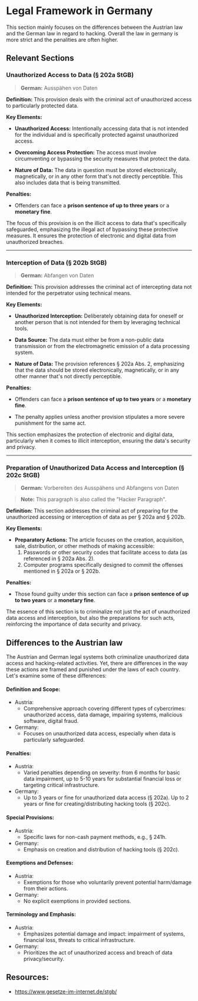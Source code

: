 # Legal Framework in Germany

This section mainly focuses on the differences between the Austrian law and the German law in regard to hacking. Overall the law in germany is more strict and the penalities are often higher.

## Relevant Sections

### **Unauthorized Access to Data (§ 202a StGB)**

> **German:** Ausspähen von Daten

**Definition:**
This provision deals with the criminal act of unauthorized access to particularly protected data.

**Key Elements:**

- **Unauthorized Access:** Intentionally accessing data that is not intended for the individual and is specifically protected against unauthorized access.

- **Overcoming Access Protection:** The access must involve circumventing or bypassing the security measures that protect the data.

- **Nature of Data:** The data in question must be stored electronically, magnetically, or in any other form that's not directly perceptible. This also includes data that is being transmitted.

**Penalties:**

- Offenders can face a **prison sentence of up to three years** or a **monetary fine**.

The focus of this provision is on the illicit access to data that's specifically safeguarded, emphasizing the illegal act of bypassing these protective measures. It ensures the protection of electronic and digital data from unauthorized breaches.

______________________________________________________________________

### **Interception of Data (§ 202b StGB)**

> **German:** Abfangen von Daten

**Definition:**
This provision addresses the criminal act of intercepting data not intended for the perpetrator using technical means.

**Key Elements:**

- **Unauthorized Interception:** Deliberately obtaining data for oneself or another person that is not intended for them by leveraging technical tools.

- **Data Source:** The data must either be from a non-public data transmission or from the electromagnetic emission of a data processing system.

- **Nature of Data:** The provision references § 202a Abs. 2, emphasizing that the data should be stored electronically, magnetically, or in any other manner that's not directly perceptible.

**Penalties:**

- Offenders can face a **prison sentence of up to two years** or a **monetary fine**.

- The penalty applies unless another provision stipulates a more severe punishment for the same act.

This section emphasizes the protection of electronic and digital data, particularly when it comes to illicit interception, ensuring the data's security and privacy.

______________________________________________________________________

### **Preparation of Unauthorized Data Access and Interception (§ 202c StGB)**

> **German:** Vorbereiten des Ausspähens und Abfangens
> von Daten

> **Note:** This paragraph is also called the "Hacker Paragraph".

**Definition:**
This section addresses the criminal act of preparing for the unauthorized accessing or interception of data as per § 202a and § 202b.

**Key Elements:**

- **Preparatory Actions:** The article focuses on the creation, acquisition, sale, distribution, or other methods of making accessible:
  1. Passwords or other security codes that facilitate access to data (as referenced in § 202a Abs. 2).
  1. Computer programs specifically designed to commit the offenses mentioned in § 202a or § 202b.

**Penalties:**

- Those found guilty under this section can face a **prison sentence of up to two years** or a **monetary fine**.

The essence of this section is to criminalize not just the act of unauthorized data access and interception, but also the preparations for such acts, reinforcing the importance of data security and privacy.

## Differences to the Austrian law

The Austrian and German legal systems both criminalize unauthorized data access and hacking-related activities. Yet, there are differences in the way these actions are framed and punished under the laws of each country. Let's examine some of these differences:

#### Definition and Scope:

- Austria:
  - Comprehensive approach covering different types of cybercrimes: unauthorized access, data damage, impairing systems, malicious software, digital fraud.
- Germany:
  - Focuses on unauthorized data access, especially when data is particularly safeguarded.

#### Penalties:

- Austria:
  - Varied penalties depending on severity: from 6 months for basic data impairment, up to 5-10 years for substantial financial loss or targeting critical infrastructure.
- Germany:
  - Up to 3 years or fine for unauthorized data access (§ 202a). Up to 2 years or fine for creating/distributing hacking tools (§ 202c).

#### Special Provisions:

- Austria:
  - Specific laws for non-cash payment methods, e.g., § 241h.
- Germany:
  - Emphasis on creation and distribution of hacking tools (§ 202c).

#### Exemptions and Defenses:

- Austria:
  - Exemptions for those who voluntarily prevent potential harm/damage from their actions.
- Germany:
  - No explicit exemptions in provided sections.

#### Terminology and Emphasis:

- Austria:
  - Emphasizes potential damage and impact: impairment of systems, financial loss, threats to critical infrastructure.
- Germany:
  - Prioritizes the act of unauthorized access and breach of data privacy/security.

## Resources:

- https://www.gesetze-im-internet.de/stgb/
